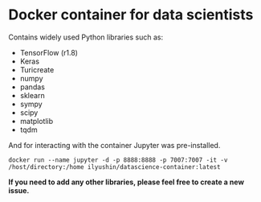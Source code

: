 # Docker container for data scientists

Contains widely used Python libraries such as:
* TensorFlow (r1.8)
* Keras
* Turicreate
* numpy               
* pandas
* sklearn
* sympy
* scipy 
* matplotlib
* tqdm

And for interacting with the container Jupyter was pre-installed.

```
docker run --name jupyter -d -p 8888:8888 -p 7007:7007 -it -v /host/directory:/home ilyushin/datascience-container:latest
```

**If you need to add any other libraries, please feel free to create a new issue.**


